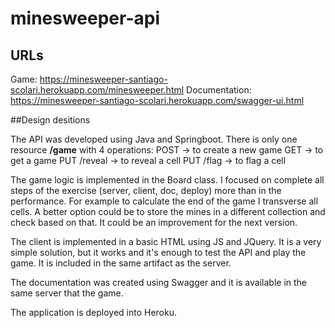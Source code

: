 # minesweeper-api

## URLs
 Game: https://minesweeper-santiago-scolari.herokuapp.com/minesweeper.html
 Documentation: https://minesweeper-santiago-scolari.herokuapp.com/swagger-ui.html
 
##Design desitions
 
 The API was developed using Java and Springboot. There is only one resource **/game** with 4 operations:
 POST -> to create a new game
 GET -> to get a game
 PUT /reveal -> to reveal a cell
 PUT /flag -> to flag a cell
 
 The game logic is implemented in the Board class. I focused on complete all steps of the exercise (server, client, doc, deploy) more than in the performance. For example to calculate the end of the game I transverse all cells. A better option could be to store the mines in a different collection and check based on that. It could be an improvement for the next version.
 
 The client is implemented in a basic HTML using JS and JQuery. It is a very simple solution, but it works and it's enough to test the API and play the game. It is included in the same artifact as the server.
 
 The documentation was created using Swagger and it is available in the same server that the game.
 
 The application is deployed into Heroku.
 
